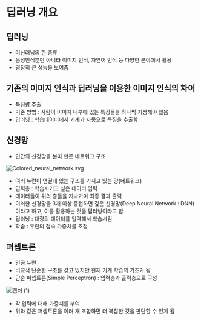 # 딥러닝 개요

## 딥러닝
- 머신러닝의 한 종류
- 음성인식뿐만 아니라 이미지 인식, 자연어 인식 등 다양한 분야에서 활용
- 굉장히 큰 성능을 보여줌

## 기존의 이미지 인식과 딥러닝을 이용한 이미지 인식의 차이
- 특징량 추출
- 기존 방법 : 사람이 이미지 내부에 있는 특징들을 하나씩 지정해야 했음
- 딥러닝 : 학습데이터에서 기계가 자동으로 특징을 추출함

## 신경망
- 인간의 신경망을 본따 만든 네트워크 구조

![Colored_neural_network svg](https://user-images.githubusercontent.com/80622859/185565017-722c39ef-9e8b-4582-86c3-a61f42252b5c.png)

- 여러 뉴런이 연결돼 있는 구조를 가지고 있는 망(네트워크)
- 입력층 : 학습시키고 싶은 데이터 입력
- 데이터들이 위의 층들을 지나가며 최종 결과 출력
- 이러한 신경망을 3개 이상 중첩하면 깊은 신경망(Deep Neural Network : DNN)이라고 하고, 이를 활용하는 것을 딥러닝이라고 함
- 딥러닝 : 대량의 데이터를 입력해서 학습시킴
- 학습 : 유런의 접속 가중치를 조정

## 퍼셉트론
- 인공 뉴런
- 비교적 단순한 구조를 갖고 있지만 현재 기계 학습의 기초가 됨
- 단순 퍼셉트론(Simple Perceptron) : 입력층과 출력층으로 구성

![캡처 (1)](https://user-images.githubusercontent.com/80622859/185565801-0f8d7231-d87e-4189-9914-f52dca5e6700.png)

- 각 입력에 대해 가중치를 부여
- 위와 같은 퍼셉트론을 여러 개 조합하면 더 복잡한 것을 판단할 수 있게 됨
